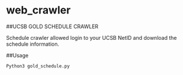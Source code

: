 # web_crawler

##UCSB GOLD SCHEDULE CRAWLER

Schedule crawler allowed login to your UCSB NetID and download the schedule information.

##Usage
```shell
Python3 gold_schedule.py
```
